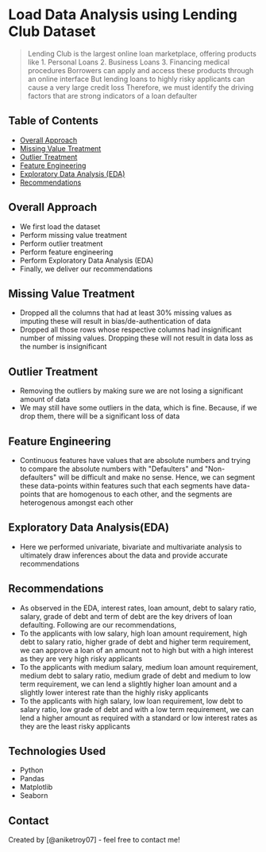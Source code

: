 # Load Data Analysis using Lending Club Dataset
> Lending Club is the largest online loan marketplace, offering products like 
       1. Personal Loans
       2. Business Loans
       3. Financing medical procedures
> Borrowers can apply and access these products through an online interface
> But lending loans to highly risky applicants can cause a very large credit loss
> Therefore, we must identify the driving factors that are strong indicators of a loan defaulter



## Table of Contents
* [Overall Approach](#general-information)
* [Missing Value Treatment](#technologies-used)
* [Outlier Treatment](#conclusions)
* [Feature Engineering](#acknowledgements)
* [Exploratory Data Analysis (EDA)](#acknowledgements)
* [Recommendations](#acknowledgements)

## Overall Approach
- We first load the dataset
- Perform missing value treatment
- Perform outlier treatment
- Perform feature engineering
- Perform Exploratory Data Analysis (EDA)
- Finally, we deliver our recommendations

## Missing Value Treatment
- Dropped all the columns that had at least 30% missing values as imputing these will result in bias/de-authentication of data
- Dropped all those rows whose respective columns had insignificant number of missing values. Dropping these will not result in data loss as the number is insignificant

## Outlier Treatment
- Removing the outliers by making sure we are not losing a significant amount of data
- We may still have some outliers in the data, which is fine.  Because, if we drop them, there will be a significant loss of data


## Feature Engineering
- Continuous features have values that are absolute numbers and trying to compare the absolute numbers with "Defaulters" and "Non-defaulters" will be difficult and make no sense. Hence, we can segment these data-points within features such that each segments have data-points that are homogenous to each other, and the  segments are heterogenous amongst each other

## Exploratory Data Analysis(EDA)
- Here we performed univariate, bivariate and multivariate analysis to ultimately draw inferences about the data and provide accurate recommendations

## Recommendations
- As observed in the EDA, interest rates, loan amount,  debt to salary ratio, salary, grade of debt and term of debt are the key drivers of loan defaulting. Following are our recommendations,
- To the applicants with low salary, high loan amount requirement, high debt to salary ratio, higher grade of debt and higher term requirement, we can approve a loan of an amount not to high but with a high interest as they are very high risky applicants
- To the applicants with medium salary, medium loan amount requirement, medium debt to salary ratio, medium grade of debt and medium to low term requirement, we can lend a slightly higher loan amount and a slightly lower interest rate than the highly risky applicants
- To the applicants with high salary, low loan requirement, low debt to salary ratio, low grade of debt and with a low term requirement, we can lend a higher amount as required with a standard or low interest rates as they are the least risky applicants


## Technologies Used
- Python
- Pandas
- Matplotlib
- Seaborn

## Contact
Created by [@aniketroy07] - feel free to contact me!
